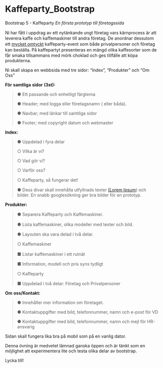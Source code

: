 # Kaffeparty_Bootstrap

Bootstrap 5 - Kaﬀeparty *En* *första* *prototyp* *till* *företagssida*

Ni har fått i uppdrag av ett nytänkande ungt företag vars kärnprocess är
att leverera kaﬀe och kaﬀemaskiner till andra företag. De anordnar
dessutom ett <u>mycket omtyckt</u> kaﬀeparty-event som både
privatpersoner och företag kan beställa. På kaﬀepartyt presenteras en
mängd olika kaﬀesorter som de får smaka tillsammans med mörk choklad och
ges tillfälle att köpa produkterna.

Ni skall skapa en webbsida med tre sidor: “Index”, “Produkter” och “Om
Oss”

**För** **samtliga** **sidor** **(3st):**

> ● Ett passande och enhetligt färgtema
> 
> ● Header; med logga eller företagsnamn ( eller båda).
> 
> ● Navbar; med länkar till samtliga sidor
> 
> ● Footer; med copyright datum och webmaster

**Index:**

> ● Uppdelad i fyra delar
> 
> ○ Vilka är vi?
> 
> ○ Vad gör vi?
> 
> ○ Varför oss?
> 
> ○ Kaﬀeparty, så fungerar det!
> 
> ● Dess divar skall innehålla utfyllnads texter [(<u>Lorem
> Ipsum</u>](https://sv.wikipedia.org/wiki/Lorem_ipsum)) och bilder. En
> snabb googlesökning ger bra bilder för en prototyp.

**Produkter:**

> ● Separera Kaﬀeparty och Kaﬀemaskiner.
> 
> ● Lista kaﬀemaskiner, olika modeller med texter och bild.
> 
> ● Layouten ska vara delad i två delar.
> 
> ○ Kaﬀemaskiner
> 
> ■ Listar kaﬀemaskiner i ett rutnät
> 
> ■ Information, modell och pris syns tydligt
> 
> ○ Kaﬀeparty
> 
> ■ Uppdelad i två delar: Företag och Privatpersoner

**Om** **oss/Kontakt:**

> ● Innehåller mer information om företaget.
> 
> ● Kontaktuppgifter med bild, telefonnummer, namn och e-post för VD
> 
> ● Kontaktuppgifter med bild, telefonnummer, namn och mejl för HR-ansvarig

Sidan skall fungera lika bra på mobil som på en vanlig dator.

Denna övning är medvetet lämnad ganska öppen och är tänkt som en
möjlighet att experimentera lite och testa olika delar av bootstrap.

Lycka till!
